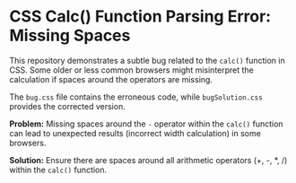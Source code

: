 # CSS Calc() Function Parsing Error: Missing Spaces

This repository demonstrates a subtle bug related to the `calc()` function in CSS.  Some older or less common browsers might misinterpret the calculation if spaces around the operators are missing. 

The `bug.css` file contains the erroneous code, while `bugSolution.css` provides the corrected version.

**Problem:**
Missing spaces around the `-` operator within the `calc()` function can lead to unexpected results (incorrect width calculation) in some browsers.

**Solution:**
Ensure there are spaces around all arithmetic operators (+, -, *, /) within the `calc()` function.